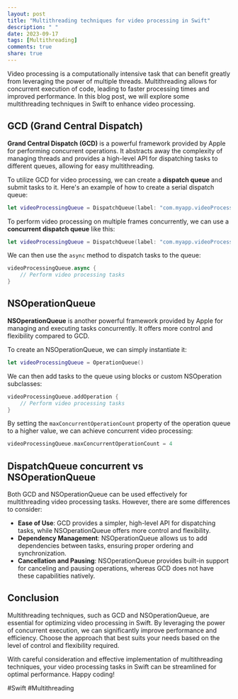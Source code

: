```yaml
---
layout: post
title: "Multithreading techniques for video processing in Swift"
description: " "
date: 2023-09-17
tags: [Multithreading]
comments: true
share: true
---
```


Video processing is a computationally intensive task that can benefit greatly from leveraging the power of multiple threads. Multithreading allows for concurrent execution of code, leading to faster processing times and improved performance. In this blog post, we will explore some multithreading techniques in Swift to enhance video processing.

## GCD (Grand Central Dispatch)

**Grand Central Dispatch (GCD)** is a powerful framework provided by Apple for performing concurrent operations. It abstracts away the complexity of managing threads and provides a high-level API for dispatching tasks to different queues, allowing for easy multithreading.

To utilize GCD for video processing, we can create a **dispatch queue** and submit tasks to it. Here's an example of how to create a serial dispatch queue:

```swift
let videoProcessingQueue = DispatchQueue(label: "com.myapp.videoProcessingQueue")
```

To perform video processing on multiple frames concurrently, we can use a **concurrent dispatch queue** like this:

```swift
let videoProcessingQueue = DispatchQueue(label: "com.myapp.videoProcessingQueue", attributes: .concurrent)
```

We can then use the `async` method to dispatch tasks to the queue:

```swift
videoProcessingQueue.async {
    // Perform video processing tasks
}
```

## NSOperationQueue

**NSOperationQueue** is another powerful framework provided by Apple for managing and executing tasks concurrently. It offers more control and flexibility compared to GCD.

To create an NSOperationQueue, we can simply instantiate it:

```swift
let videoProcessingQueue = OperationQueue()
```

We can then add tasks to the queue using blocks or custom NSOperation subclasses:

```swift
videoProcessingQueue.addOperation {
    // Perform video processing tasks
}
```

By setting the `maxConcurrentOperationCount` property of the operation queue to a higher value, we can achieve concurrent video processing:

```swift
videoProcessingQueue.maxConcurrentOperationCount = 4
```

## DispatchQueue concurrent vs NSOperationQueue

Both GCD and NSOperationQueue can be used effectively for multithreading video processing tasks. However, there are some differences to consider:

- **Ease of Use**: GCD provides a simpler, high-level API for dispatching tasks, while NSOperationQueue offers more control and flexibility.
- **Dependency Management**: NSOperationQueue allows us to add dependencies between tasks, ensuring proper ordering and synchronization.
- **Cancellation and Pausing**: NSOperationQueue provides built-in support for canceling and pausing operations, whereas GCD does not have these capabilities natively.

## Conclusion

Multithreading techniques, such as GCD and NSOperationQueue, are essential for optimizing video processing in Swift. By leveraging the power of concurrent execution, we can significantly improve performance and efficiency. Choose the approach that best suits your needs based on the level of control and flexibility required.

With careful consideration and effective implementation of multithreading techniques, your video processing tasks in Swift can be streamlined for optimal performance. Happy coding!

#Swift #Multithreading